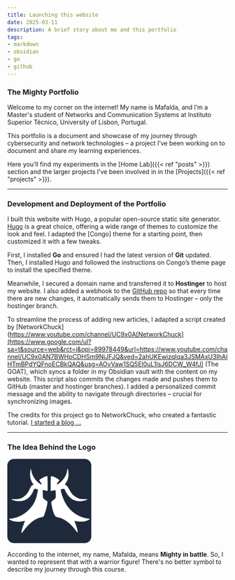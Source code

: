 ```yaml
---
title: Launching this website
date: 2025-03-11
description: A brief story about me and this portfolio
tags:
- markdown
- obsidian
- go
- github
---
```

### The Mighty Portfolio

Welcome to my corner on the internet! My name is Mafalda, and I’m a Master's student of Networks and Communication Systems at Instituto Superior Técnico, University of Lisbon, Portugal.

This portfolio is a document and showcase of my journey through cybersecurity and network technologies – a project I’ve been working on to document and share my learning experiences.

Here you’ll find my experiments in the [Home Lab]({{< ref "posts" >}}) section and the larger projects I’ve been involved in in the [Projects]({{< ref "projects" >}}).

----

### Development and Deployment of the Portfolio

I built this website with Hugo, a popular open-source static site generator. [Hugo](https://gohugo.io/) is a great choice, offering a wide range of themes to customize the look and feel.  I adapted the [Congo] theme for a starting point, then customized it with a few tweaks.

First, I installed **Go** and ensured I had the latest version of **Git** updated. Then, I installed Hugo and followed the instructions on Congo’s theme page to install the specified theme.

Meanwhile, I secured a domain name and transferred it to **Hostinger** to host my website. I also added a webhook to the [GitHub repo](https://github.com/mafaldabbrito/portefolio) so that every time there are new changes, it automatically sends them to Hostinger – only the hostinger branch.

To streamline the process of adding new articles, I adapted a script created by
[NetworkChuck](https://www.youtube.com/channel/UC9x0A[NetworkChuck](https://www.google.com/ul?sa=t&source=web&rct=j&opi=89978449&url=https://www.youtube.com/channel/UC9x0AN7BWHpCDHSm9NiJFJQ&ved=2ahUKEwizqIqa3JSMAxU3IhAIHTmBPdYQFnoECBkQAQ&usg=AOvVaw1SQ5El0uL1lsJ6DCW_W4fJ) (The GOAT), which syncs a folder in my Obsidian vault with the content on my website.  This script also commits the changes made and pushes them to GitHub (master and hostinger branches).  I added a personalized commit message and the ability to
navigate through directories – crucial for synchronizing images.

The credits for this project go to NetworkChuck, who created a fantastic tutorial. 
[I started a blog ... ](https://youtu.be/dnE7c0ELEH8?si=4yP6pniF4KOdvTXS) 

---

### The Idea Behind the Logo

![Image Description](/images/android-chrome-192x192.png)

According to the internet, my name, Mafalda, means **Mighty in battle**.  So, I wanted to represent that with a warrior figure!  There's no better symbol to describe my journey through this course.